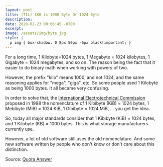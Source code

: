 ```yaml
---
layout: post
title: (TIL) 1KB is 1000 Byte Or 1024 Byte
description: 
date: 2020-02-23 00:06:45 -0700
excerpt: 
image: /assets/img/byte.jpg
style: |
  p img { box-shadow: 0 8px 50px -6px black!important; }
---
```


For a long time, 1 Kilobyte=1024 bytes, 1 Megabyte = 1024 kilobytes, 1 Gigabyte = 1024 megabytes, and so on. The reason being the fact that it easier to do binary math when working with powers of two.

However, the prefix "kilo" means 1000, and not 1024, and the same reasoning applies for "mega", "giga", etc. So some people used 1 Kilobyte as being 1000 bytes. It all became very confusing.

In order to solve that, the  [International Electrotechnical Commission](https://www.iec.ch/) proposed in 1998 the nomenclature of 1 Kibibyte (KiB) = 1024 bytes, 1 Mebibyte (MiB) = 1024 KiB, 1 Gibibyte = 1024 MiB, ... you get the idea.

So, today all major standards consider that 1 Kibibyte (KiB) = 1024 bytes, and 1 Kilobyte (KB) = 1000 bytes. This is what storage manufacturers currently use.

However, a lot of old software still uses the old nomenclature. And some new software written by people who don't know or don't care about this distinction.

Source: [Quora Answer](https://qr.ae/TjPowk)
